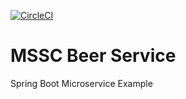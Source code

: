 [![CircleCI](https://circleci.com/gh/arodrigues-freebalance/mssc-beer-service/tree/master.svg?style=svg&circle-token=4dbbf46fc4704f13ae3ebecb91c37be528af5c7c)](https://circleci.com/gh/arodrigues-freebalance/mssc-beer-service/tree/master)
# MSSC Beer Service
Spring Boot Microservice Example